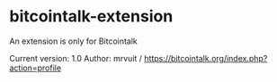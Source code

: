 # bitcointalk-extension
An extension is only for Bitcointalk

Current version: 1.0
Author: mrvuit / https://bitcointalk.org/index.php?action=profile
